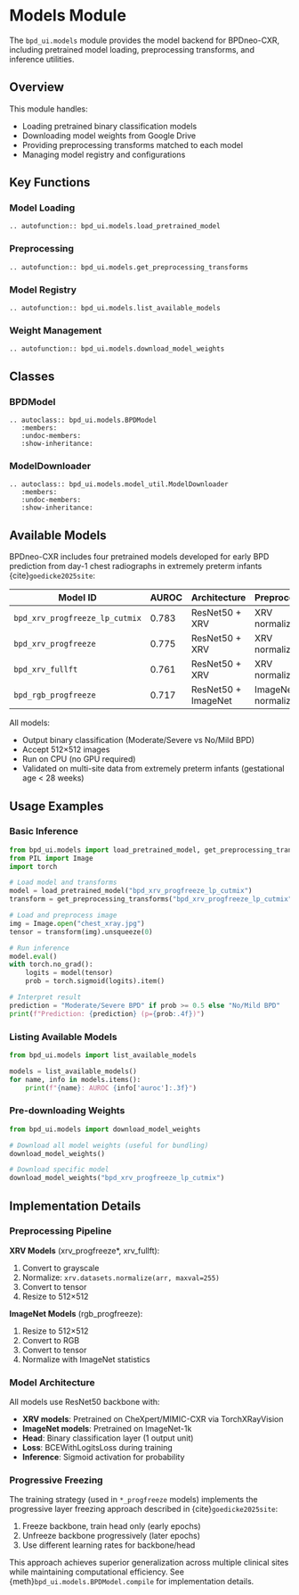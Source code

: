 # Models Module

The `bpd_ui.models` module provides the model backend for BPDneo-CXR, including pretrained model loading, preprocessing transforms, and inference utilities.

## Overview

This module handles:

- Loading pretrained binary classification models
- Downloading model weights from Google Drive
- Providing preprocessing transforms matched to each model
- Managing model registry and configurations

## Key Functions

### Model Loading

```{eval-rst}
.. autofunction:: bpd_ui.models.load_pretrained_model
```

### Preprocessing

```{eval-rst}
.. autofunction:: bpd_ui.models.get_preprocessing_transforms
```

### Model Registry

```{eval-rst}
.. autofunction:: bpd_ui.models.list_available_models
```

### Weight Management

```{eval-rst}
.. autofunction:: bpd_ui.models.download_model_weights
```

## Classes

### BPDModel

```{eval-rst}
.. autoclass:: bpd_ui.models.BPDModel
   :members:
   :undoc-members:
   :show-inheritance:
```

### ModelDownloader

```{eval-rst}
.. autoclass:: bpd_ui.models.model_util.ModelDownloader
   :members:
   :undoc-members:
   :show-inheritance:
```

## Available Models

BPDneo-CXR includes four pretrained models developed for early BPD prediction from day-1 chest radiographs in extremely preterm infants {cite}`goedicke2025site`:

| Model ID | AUROC | Architecture | Preprocessing |
|----------|-------|--------------|---------------|
| `bpd_xrv_progfreeze_lp_cutmix` | 0.783 | ResNet50 + XRV | XRV normalization |
| `bpd_xrv_progfreeze` | 0.775 | ResNet50 + XRV | XRV normalization |
| `bpd_xrv_fullft` | 0.761 | ResNet50 + XRV | XRV normalization |
| `bpd_rgb_progfreeze` | 0.717 | ResNet50 + ImageNet | ImageNet normalization |

All models:
- Output binary classification (Moderate/Severe vs No/Mild BPD)
- Accept 512×512 images
- Run on CPU (no GPU required)
- Validated on multi-site data from extremely preterm infants (gestational age < 28 weeks)

## Usage Examples

### Basic Inference

```python
from bpd_ui.models import load_pretrained_model, get_preprocessing_transforms
from PIL import Image
import torch

# Load model and transforms
model = load_pretrained_model("bpd_xrv_progfreeze_lp_cutmix")
transform = get_preprocessing_transforms("bpd_xrv_progfreeze_lp_cutmix")

# Load and preprocess image
img = Image.open("chest_xray.jpg")
tensor = transform(img).unsqueeze(0)

# Run inference
model.eval()
with torch.no_grad():
    logits = model(tensor)
    prob = torch.sigmoid(logits).item()

# Interpret result
prediction = "Moderate/Severe BPD" if prob >= 0.5 else "No/Mild BPD"
print(f"Prediction: {prediction} (p={prob:.4f})")
```

### Listing Available Models

```python
from bpd_ui.models import list_available_models

models = list_available_models()
for name, info in models.items():
    print(f"{name}: AUROC {info['auroc']:.3f}")
```

### Pre-downloading Weights

```python
from bpd_ui.models import download_model_weights

# Download all model weights (useful for bundling)
download_model_weights()

# Download specific model
download_model_weights("bpd_xrv_progfreeze_lp_cutmix")
```

## Implementation Details

### Preprocessing Pipeline

**XRV Models** (xrv_progfreeze*, xrv_fullft):
1. Convert to grayscale
2. Normalize: `xrv.datasets.normalize(arr, maxval=255)`
3. Convert to tensor
4. Resize to 512×512

**ImageNet Models** (rgb_progfreeze):
1. Resize to 512×512
2. Convert to RGB
3. Convert to tensor
4. Normalize with ImageNet statistics

### Model Architecture

All models use ResNet50 backbone with:
- **XRV models**: Pretrained on CheXpert/MIMIC-CXR via TorchXRayVision
- **ImageNet models**: Pretrained on ImageNet-1k
- **Head**: Binary classification layer (1 output unit)
- **Loss**: BCEWithLogitsLoss during training
- **Inference**: Sigmoid activation for probability

### Progressive Freezing

The training strategy (used in `*_progfreeze` models) implements the progressive layer freezing approach described in {cite}`goedicke2025site`:
1. Freeze backbone, train head only (early epochs)
2. Unfreeze backbone progressively (later epochs)
3. Use different learning rates for backbone/head

This approach achieves superior generalization across multiple clinical sites while maintaining computational efficiency. See {meth}`bpd_ui.models.BPDModel.compile` for implementation details.
